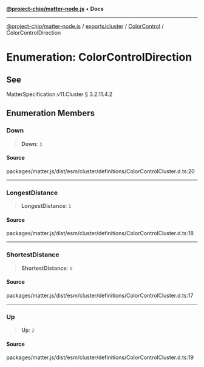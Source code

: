 [**@project-chip/matter-node.js**](../../../../../README.md) • **Docs**

***

[@project-chip/matter-node.js](../../../../../modules.md) / [exports/cluster](../../../README.md) / [ColorControl](../README.md) / ColorControlDirection

# Enumeration: ColorControlDirection

## See

MatterSpecification.v11.Cluster § 3.2.11.4.2

## Enumeration Members

### Down

> **Down**: `3`

#### Source

packages/matter.js/dist/esm/cluster/definitions/ColorControlCluster.d.ts:20

***

### LongestDistance

> **LongestDistance**: `1`

#### Source

packages/matter.js/dist/esm/cluster/definitions/ColorControlCluster.d.ts:18

***

### ShortestDistance

> **ShortestDistance**: `0`

#### Source

packages/matter.js/dist/esm/cluster/definitions/ColorControlCluster.d.ts:17

***

### Up

> **Up**: `2`

#### Source

packages/matter.js/dist/esm/cluster/definitions/ColorControlCluster.d.ts:19

